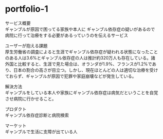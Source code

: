 # portfolio-1

サービス概要  
ギャンブルが原因で困ってる家族や本人に
ギャンブル依存症の疑いがあるので
病院に行って治療をする必要があるっていうのを伝えるサービス

ユーザーが抱える課題  
厚生労働省の調査によると生涯でギャンブル依存症が疑われる状態になったことのある人は3.6%とギャンブル依存症の人は推計約320万人も存在している。諸外国と比較すると、生涯で見た場合は、オランダが1.9%、フランスが1.2%であり、日本の割合の高さが目立つ。しかし、現在ほとんどの人は適切な治療を受けておらず、ギャンブルが原因で犯罪や家庭崩壊などが発生している。

解決方法  
ギャンブルをしている本人や家族にギャンブル依存症は病気だということを自覚させ病院に行かせること。

プロダクト  
ギャンブル依存症診断と病院検索

マーケット  
ギャンブルで生活に支障が出ている人

